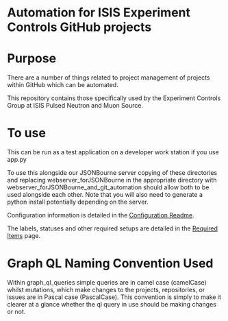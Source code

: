 # Automation for ISIS Experiment Controls GitHub projects

# Purpose
There are a number of things related to project management of projects within GitHub which can be automated.

This repository contains those specifically used by the Experiment Controls Group at ISIS Pulsed Neutron and Muon Source.

# To use
This can be run as a test application on a developer work station if you use app.py

To use this alongside our JSONBourne server copying of these directories and replacing webserver_forJSONBourne in the appropriate directory with webserver_forJSONBourne_and_git_automation should allow both to be used alongside each other.
Note that you will also need to generate a python install potentially depending on the server.

Configuration information is detailed in the [Configuration Readme](/config_info/config_readme.md).

The labels, statuses and other required setups are detailed in the [Required Items](doc/required_items.md) page.

# Graph QL Naming Convention Used
Within graph_ql_queries simple queries are in camel case (camelCase) whilst mutations, which make changes to the projects, repositories, or issues are in Pascal case (PascalCase).
This convention is simply to make it clearer at a glance whether the ql query in use should be making changes or not.

